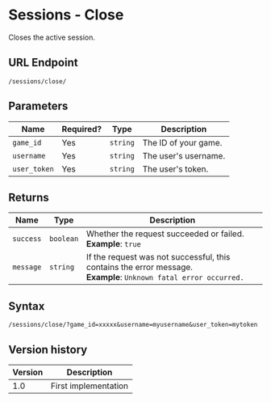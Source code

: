 # Sessions - Close

Closes the active session.

## URL Endpoint

```
/sessions/close/
```

## Parameters

Name | Required? | Type | Description
--- | --- | --- | ---
`game_id` | Yes | `string` | The ID of your game.
`username` | Yes | `string` | The user's username.
`user_token` | Yes | `string` | The user's token.

## Returns

Name | Type | Description
--- | --- | ---
`success` | `boolean` | Whether the request succeeded or failed. <br> **Example**: `true`
`message` | `string` | If the request was not successful, this contains the error message. <br> **Example**: `Unknown fatal error occurred.`

## Syntax

```
/sessions/close/?game_id=xxxxx&username=myusername&user_token=mytoken
```

## Version history

Version | Description
--- | ---
1.0 | First implementation